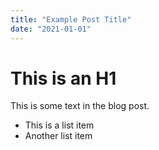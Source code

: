 ```yaml
---
title: "Example Post Title"
date: "2021-01-01"
---
```


# This is an H1

This is some text in the blog post.

- This is a list item
- Another list item